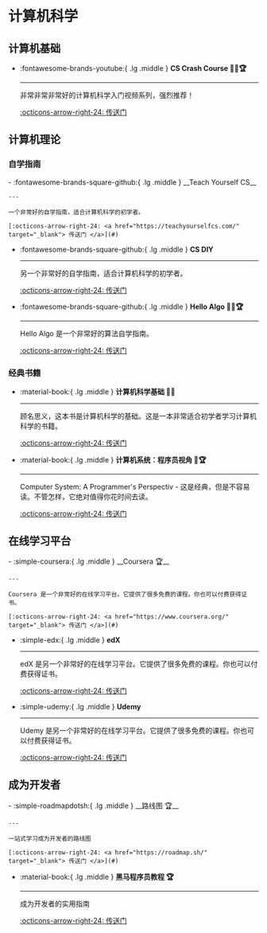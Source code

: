 <!-- ---
comments: true
--- -->

# 计算机科学

## 计算机基础

<div class="grid cards" markdown>

-   :fontawesome-brands-youtube:{ .lg .middle } __CS Crash Course 🎯✅🏆__

    ---

    非常非常非常好的计算机科学入门视频系列，强烈推荐！

    [:octicons-arrow-right-24: <a href="https://www.youtube.com/watch?v=O5nskjZ_GoI&list=PLWKjhJtqVAbmfoj2Th9fvxhHIeqFO7wOy" target="_blank"> 传送门 </a>](#)

</div>

## 计算机理论

### 自学指南

<div class="grid cards" markdown>
-   :fontawesome-brands-square-github:{ .lg .middle } __Teach Yourself CS__

    ---

    一个非常好的自学指南，适合计算机科学的初学者。

    [:octicons-arrow-right-24: <a href="https://teachyourselfcs.com/" target="_blank"> 传送门 </a>](#)

-   :fontawesome-brands-square-github:{ .lg .middle } __CS DIY__

    ---

    另一个非常好的自学指南，适合计算机科学的初学者。

    [:octicons-arrow-right-24: <a href="https://csdiy.wiki/" target="_blank"> 传送门 </a>](#)

-   :fontawesome-brands-square-github:{ .lg .middle } __Hello Algo 🎯✅🏆__

    ---

    Hello Algo 是一个非常好的算法自学指南。

    [:octicons-arrow-right-24: <a href="https://www.hello-algo.com/" target="_blank"> 传送门 </a>](#)

</div>

### 经典书籍
<div class="grid cards" markdown>

-   :material-book:{ .lg .middle } __计算机科学基础 🎯✅__

    ---

    顾名思义，这本书是计算机科学的基础。这是一本非常适合初学者学习计算机科学的书籍。

    [:octicons-arrow-right-24: <a href="https://github.com/acmbpdc/openlib.cs" target="_blank"> 传送门 </a>](#)

-  :material-book:{ .lg .middle } __计算机系统：程序员视角 🎯🏆__

    ---

    Computer System: A Programmer's Perspectiv - 这是经典，但是不容易读。不管怎样，它绝对值得你花时间去读。

    [:octicons-arrow-right-24: <a href="https://github.com/iWangMu/Book-CSAPP/blob/master/_Attachments/Computer_Systems_A_Programmers_Perspective(3rd).pdf" target="_blank"> 传送门 </a>](#)

</div>

## 在线学习平台

<div class="grid cards" markdown>
-  :simple-coursera:{ .lg .middle } __Coursera 🏆__

    ---

    Coursera 是一个非常好的在线学习平台。它提供了很多免费的课程。你也可以付费获得证书。

    [:octicons-arrow-right-24: <a href="https://www.coursera.org/" target="_blank"> 传送门 </a>](#)


- :simple-edx:{ .lg .middle } __edX__

    ---

    edX 是另一个非常好的在线学习平台。它提供了很多免费的课程。你也可以付费获得证书。

    [:octicons-arrow-right-24: <a href="https://www.edx.org/" target="_blank"> 传送门 </a>](#)


- :simple-udemy:{ .lg .middle } __Udemy__

    ---

    Udemy 是另一个非常好的在线学习平台。它提供了很多免费的课程。你也可以付费获得证书。

    [:octicons-arrow-right-24: <a href="https://www.udemy.com/" target="_blank"> 传送门 </a>](#)

</div>

## 成为开发者

<div class="grid cards" markdown>
-   :simple-roadmapdotsh:{ .lg .middle } __路线图 🏆__

    ---

    一站式学习成为开发者的路线图

    [:octicons-arrow-right-24: <a href="https://roadmap.sh/" target="_blank"> 传送门 </a>](#)

-  :material-book:{ .lg .middle } __黑马程序员教程 🏆__

    ---

    成为开发者的实用指南

    [:octicons-arrow-right-24: <a href="https://book.itheima.net/" target="_blank"> 传送门 </a>](#)

</div>
  